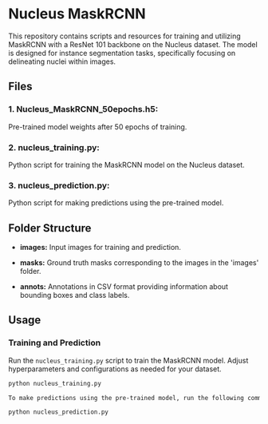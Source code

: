 # Nucleus MaskRCNN

This repository contains scripts and resources for training and utilizing MaskRCNN with a ResNet 101 backbone on the Nucleus dataset. The model is designed for instance segmentation tasks, specifically focusing on delineating nuclei within images.

## Files

### 1. Nucleus_MaskRCNN_50epochs.h5:
Pre-trained model weights after 50 epochs of training.

### 2. nucleus_training.py:
Python script for training the MaskRCNN model on the Nucleus dataset.

### 3. nucleus_prediction.py:
Python script for making predictions using the pre-trained model.

## Folder Structure

- **images:**
Input images for training and prediction.

- **masks:**
Ground truth masks corresponding to the images in the 'images' folder.

- **annots:**
Annotations in CSV format providing information about bounding boxes and class labels.

## Usage

### Training and Prediction

Run the `nucleus_training.py` script to train the MaskRCNN model. Adjust hyperparameters and configurations as needed for your dataset.

```bash
python nucleus_training.py

To make predictions using the pre-trained model, run the following command:

python nucleus_prediction.py





